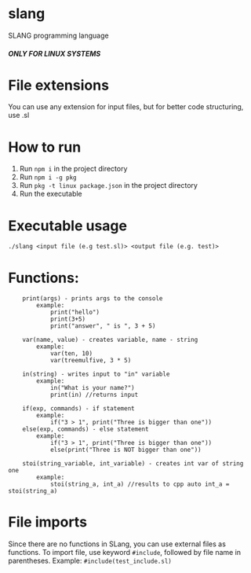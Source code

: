 # slang
SLANG programming language

##### ONLY FOR LINUX SYSTEMS

# File extensions
You can use any extension for input files, but for better code structuring, use .sl

# How to run
1. Run ```npm i``` in the project directory
2. Run ```npm i -g pkg```
3. Run ```pkg -t linux package.json``` in the project directory
4. Run the executable

# Executable usage
`./slang <input file (e.g test.sl)> <output file (e.g. test)>`


# Functions: 
```
    print(args) - prints args to the console 
        example: 
            print("hello")
            print(3+5)
            print("answer", " is ", 3 + 5)

    var(name, value) - creates variable, name - string
        example:
            var(ten, 10)
            var(treemulfive, 3 * 5)

    in(string) - writes input to "in" variable
        example:
            in("What is your name?")
            print(in) //returns input

    if(exp, commands) - if statement
        example:
            if("3 > 1", print("Three is bigger than one"))
    else(exp, commands) - else statement
        example:
            if("3 > 1", print("Three is bigger than one"))
            else(print("Three is NOT bigger than one"))

    stoi(string_variable, int_variable) - creates int var of string one
        example:
            stoi(string_a, int_a) //results to cpp auto int_a = stoi(string_a)
```

# File imports
Since there are no functions in SLang, you can use external files as functions. To import file, use keyword `#include`, followed by file name in parentheses.
Example: `#include(test_include.sl)`
